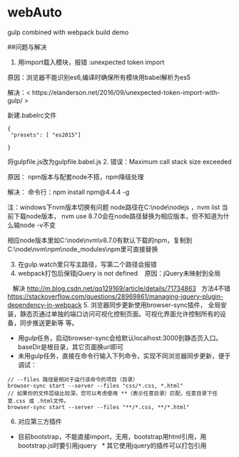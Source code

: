 # webAuto
gulp combined with webpack build demo

##问题与解决
1. 用import载入模块，报错 :unexpected token import  
<p>原因：浏览器不能识别es6,编译时确保所有模块用babel解析为es5</p>
<p>解决：< https://elanderson.net/2016/09/unexpected-token-import-with-gulp/ > </p>
新建.babelrc文件
 
```
{
 "presets": [ "es2015"]

}
```

将gulpfile.js改为gulpfile.babel.js
2. 错误：Maximum call stack size exceeded
  <p>原因： npm版本与配套node不搭，npm降级处理</p>
 <p>解决： 命令行：npm install npm@4.4.4 -g </p> 
注：windows下nvm版本切换有问题
node路径在C:\node\nodejs ，nvm list 当前下载node版本， nvm use 8.7.0会在node路径替换为相应版本，但不知道为什么输node -v不变
<p>相应node版本里如C:\node\nvm\v8.7.0有默认下载的npm，复制到C:\node\nvm\npm\node_modules\npm里可直接替换</p>

3. 在gulp.watch里只写主路径，写第二个路径会报错
4. webpack打包后保错jQuery is not defined
    原因：jQuery未映射到全局  
    
    解决 http://m.blog.csdn.net/qq129169/article/details/71734863   方法4不错 
    https://stackoverflow.com/questions/28969861/managing-jquery-plugin-dependency-in-webpack
5. 浏览器同步更新使用browser-sync插件， 全局安装，静态页通过单独的端口访问可视化控制页面。可视化界面允许控制所有的设备，同步推送更新等
等。
+ 用gulp任务，启动browser-sync会给默认localhost:3000到静态页入口。 baseDir是根目录，其它页面换url即可
+ 未用gulp任务，直接在命令行输入下列命令，实现不同浏览器同步更新，便于调试：
```
// --files 路径是相对于运行该命令的项目（目录） 
browser-sync start --server --files "css/*.css, *.html"
// 如果你的文件层级比较深，您可以考虑使用 **（表示任意目录）匹配，任意目录下任意.css 或 .html文件。 
browser-sync start --server --files "**/*.css, **/*.html"
```

6. 对应第三方插件
 * 目前bootstrap，不能直接import，无用，bootstrap用html引用，用bootstrap.js时要引用jquery
   * 其它使用jquery的插件可以打包引用

